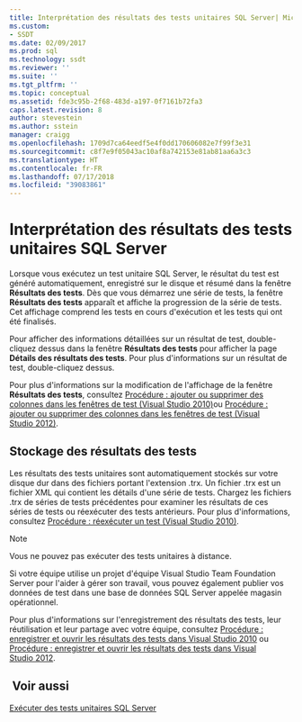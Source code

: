 ```yaml
---
title: Interprétation des résultats des tests unitaires SQL Server| Microsoft Docs
ms.custom:
- SSDT
ms.date: 02/09/2017
ms.prod: sql
ms.technology: ssdt
ms.reviewer: ''
ms.suite: ''
ms.tgt_pltfrm: ''
ms.topic: conceptual
ms.assetid: fde3c95b-2f68-483d-a197-0f7161b72fa3
caps.latest.revision: 8
author: stevestein
ms.author: sstein
manager: craigg
ms.openlocfilehash: 1709d7ca64eedf5e4f0dd170606082e7f99f3e31
ms.sourcegitcommit: c8f7e9f05043ac10af8a742153e81ab81aa6a3c3
ms.translationtype: HT
ms.contentlocale: fr-FR
ms.lasthandoff: 07/17/2018
ms.locfileid: "39083861"
---
```

# <a name="interpreting-sql-server-unit-test-results"></a>Interprétation des résultats des tests unitaires SQL Server
Lorsque vous exécutez un test unitaire SQL Server, le résultat du test est généré automatiquement, enregistré sur le disque et résumé dans la fenêtre **Résultats des tests**. Dès que vous démarrez une série de tests, la fenêtre **Résultats des tests** apparaît et affiche la progression de la série de tests. Cet affichage comprend les tests en cours d'exécution et les tests qui ont été finalisés.  
  
Pour afficher des informations détaillées sur un résultat de test, double-cliquez dessus dans la fenêtre **Résultats des tests** pour afficher la page **Détails des résultats des tests**. Pour plus d'informations sur un résultat de test, double-cliquez dessus.  
  
Pour plus d'informations sur la modification de l'affichage de la fenêtre **Résultats des tests**, consultez [Procédure : ajouter ou supprimer des colonnes dans les fenêtres de test (Visual Studio 2010)](http://msdn.microsoft.com/library/ms182508(VS.100).aspx)ou [Procédure : ajouter ou supprimer des colonnes dans les fenêtres de test (Visual Studio 2012)](http://msdn.microsoft.com/library/ms182508.aspx).  
  
## <a name="storing-test-results"></a>Stockage des résultats des tests  
Les résultats des tests unitaires sont automatiquement stockés sur votre disque dur dans des fichiers portant l'extension .trx. Un fichier .trx est un fichier XML qui contient les détails d'une série de tests. Chargez les fichiers .trx de séries de tests précédentes pour examiner les résultats de ces séries de tests ou réexécuter des tests antérieurs. Pour plus d'informations, consultez [Procédure : réexécuter un test (Visual Studio 2010)](http://msdn.microsoft.com/library/ms182472(VS.100).aspx).  
  
> [!NOTE]  
> Vous ne pouvez pas exécuter des tests unitaires à distance.  
  
Si votre équipe utilise un projet d'équipe Visual Studio Team Foundation Server pour l'aider à gérer son travail, vous pouvez également publier vos données de test dans une base de données SQL Server appelée magasin opérationnel.  
  
Pour plus d'informations sur l'enregistrement des résultats des tests, leur réutilisation et leur partage avec votre équipe, consultez [Procédure : enregistrer et ouvrir les résultats des tests dans Visual Studio 2010](http://msdn.microsoft.com/library/ms404662(VS.100).aspx) ou [Procédure : enregistrer et ouvrir les résultats des tests dans Visual Studio 2012](http://msdn.microsoft.com/library/ms404662.aspx).  
  
## <a name="see-also"></a> Voir aussi  
[Exécuter des tests unitaires SQL Server](../ssdt/running-sql-server-unit-tests.md)  
  
